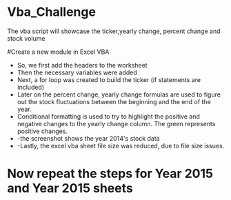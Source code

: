 # Vba_Challenge

The vba script will showcase the ticker,yearly change, percent change and stock volume 

#Create a new module in Excel VBA
* So, we first add the headers to the worksheet
* Then the necessary variables were added
* Next, a for loop was created to build the ticker (if statements are included)
* Later on the percent change, yearly change formulas are used to figure out the stock fluctuations between the beginning and the end of the year.
* Conditional formatting is used to try to highlight the positive and negative changes to the yearly change column. The green represents positive changes.
* -the screenshot shows the year 2014's stock data
* -Lastly, the excel vba sheet file size was reduced, due to file size issues.
# Now repeat the steps for Year 2015 and Year 2015 sheets






